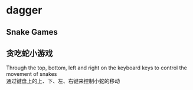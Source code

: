 # dagger

## Snake Games <br/>
## 贪吃蛇小游戏 <br/>

Through the top, bottom, left and right on the keyboard keys to control the movement of snakes <br/>
通过键盘上的上、下、左、右键来控制小蛇的移动 <br/>

